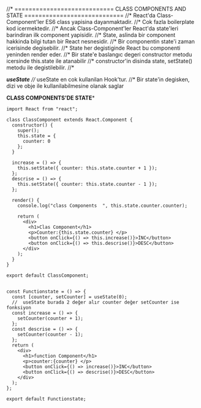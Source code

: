 //* ============================ CLASS COMPONENTS AND STATE ============================
//* React'da Class-Component'ler ES6 class yapisina dayanmaktadir.
//* Cok fazla boilerplate kod icermektedir.
//* Ancak Class-Component'ler React'da state'leri barindiran ilk component yapisidir.
//* State, aslinda bir component hakkinda bilgi tutan bir React nesnesidir.
//* Bir componentin state'i zaman icerisinde degisebilir.
//* State her degistiginde React bu componenti yeninden render eder.
//* Bir state'e baslangıc degeri constructor metodu icersinde this.state ile atanabilir
//* constructor'in disinda state, setState() metodu ile degistilebilir.
//* 

 ******useState*****
//* useState en cok kullanilan Hook'tur.
  //* Bir state'in degisken, dizi ve obje ile kullanilabilmesine olanak saglar

******CLASS COMPONENTS'DE STATE*******
```
import React from "react";

class ClassComponent extends React.Component {
  constructor() {
    super();
    this.state = {
      counter: 0
    };
  }

  increase = () => {
    this.setState({ counter: this.state.counter + 1 });
  };
  descrise = () => {
    this.setState({ counter: this.state.counter - 1 });
  };

  render() {
    console.log("class Components  ", this.state.counter.counter);

    return (
      <div>
        <h1>Clas Component</h1>
        <p>Counter:{this.state.counter} </p>
        <button onClick={() => this.increase()}>İNC</button>
        <button onClick={() => this.descrise()}>DESC</button>
      </div>
    );
  }
}

export default ClassComponent;


```
```
const Functionstate = () => {
  const [counter, setCounter] = useState(0);
  //  useState burada 2 değer alır counter değer setCounter ise fonksiyon
  const increase = () => {
    setCounter(counter + 1);
  };
  const descrise = () => {
    setCounter(counter - 1);
  };
  return (
    <div>
      <h1>function Component</h1>
      <p>counter:{counter} </p>
      <button onClick={() => increase()}>INC</button>
      <button onClick={() => descrise()}>DESC</button>
    </div>
  );
};

export default Functionstate;

```

